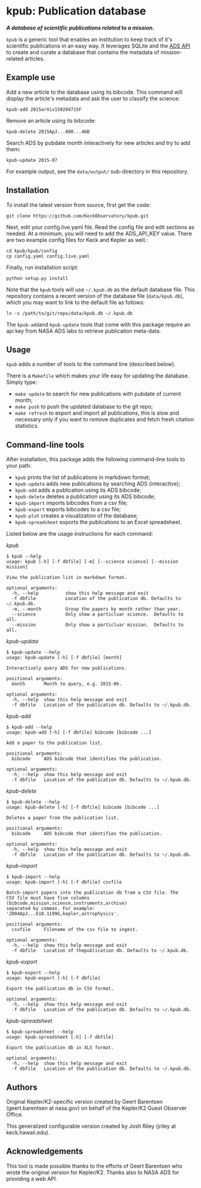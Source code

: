 # kpub: Publication database

***A database of scientific publications related to a mission.***

`kpub` is a generic tool that enables an institution to keep track of it's scientific publications in an easy way. It leverages SQLite and the [ADS API](https://github.com/adsabs/adsabs-dev-api) to create and curate a database that contains the metadata of mission-related articles.

## Example use

Add a new article to the database using its bibcode. This command will display the article's metadata and ask the user to classify the science:
```
kpub-add 2015arXiv150204715F
```

Remove an article using its bibcode:
```
kpub-delete 2015ApJ...800...46B
```

Search ADS by pubdate month interactively for new articles and try to add them:
```
kpub-update 2015-07
```

For example output, see the `data/output/` sub-directory in this repository.

## Installation

To install the latest version from source, first get the code:
```
git clone https://github.com/KeckObservatory/kpub.git
```

Next, edit your config.live.yaml file.  Read the config file and edit sections as needed.  At a minimum, you will need to add the ADS_API_KEY value.  There are two example config files for Keck and Kepler as well.:
```
cd kpub/kpub/config
cp config.yaml config.live.yaml
```

Finally, run installation script:
```
python setup.py install
```

Note that the `kpub` tools will use `~/.kpub.db` as the default database file. This repository contains a recent version of the database file (`data/kpub.db`), which you may want to link to the default file as follows:
```
ln -s /path/to/git/repo/data/kpub.db ~/.kpub.db
```

The `kpub-add`and `kpub-update` tools that come with this package require an api key from NASA ADS labs to retrieve publication meta-data.

## Usage

`kpub` adds a number of tools to the command line (described below).

There is a `Makefile` which makes your life easy for updating the database. 
Simply type:
* `make update` to search for new publications with pubdate of current month;
* `make push` to push the updated database to the git repo;
* `make refresh` to export and import all publications, this is slow and necessary only if you want to remove duplicates and fetch fresh citation statistics.

## Command-line tools

After installation, this package adds the following command-line tools to your path:
* `kpub` prints the list of publications in markdown format;
* `kpub-update` adds new publications by searching ADS (interactive);
* `kpub-add` adds a publication using its ADS bibcode;
* `kpub-delete` deletes a publication using its ADS bibcode;
* `kpub-import` imports bibcodes from a csv file;
* `kpub-export` exports bibcodes to a csv file;
* `kpub-plot` creates a visualization of the database;
* `kpub-spreadsheet` exports the publications to an Excel spreadsheet.

Listed below are the usage instructions for each command:

*kpub*
```
$ kpub --help
usage: kpub [-h] [-f dbfile] [-m] [--science science] [--mission mission]

View the publication list in markdown format.

optional arguments:
  -h, --help          show this help message and exit
  -f dbfile           Location of the publication db. Defaults to ~/.kpub.db.
  -m, --month         Group the papers by month rather than year.
  --science           Only show a particluar science.  Defaults to all.
  --mission           Only show a particluar mission.  Defaults to all.
```

*kpub-update*
```
$ kpub-update --help
usage: kpub-update [-h] [-f dbfile] [month]

Interactively query ADS for new publications.

positional arguments:
  month       Month to query, e.g. 2015-06.

optional arguments:
  -h, --help  show this help message and exit
  -f dbfile   Location of the publication db. Defaults to ~/.kpub.db.
```

*kpub-add*
```
$ kpub-add --help
usage: kpub-add [-h] [-f dbfile] bibcode [bibcode ...]

Add a paper to the publication list.

positional arguments:
  bibcode     ADS bibcode that identifies the publication.

optional arguments:
  -h, --help  show this help message and exit
  -f dbfile   Location of the publication db. Defaults to ~/.kpub.db.
```

*kpub-delete*
```
$ kpub-delete --help
usage: kpub-delete [-h] [-f dbfile] bibcode [bibcode ...]

Deletes a paper from the publication list.

positional arguments:
  bibcode     ADS bibcode that identifies the publication.

optional arguments:
  -h, --help  show this help message and exit
  -f dbfile   Location of the publication db. Defaults to ~/.kpub.db.
```

*kpub-import*
```
$ kpub-import --help 
usage: kpub-import [-h] [-f dbfile] csvfile

Batch-import papers into the publication db from a CSV file. The
CSV file must have five columns (bibcode,mission,science,instruments,archive) 
separated by commas. For example: '2004ApJ...610.1199G,kepler,astrophysics'.

positional arguments:
  csvfile     Filename of the csv file to ingest.

optional arguments:
  -h, --help  show this help message and exit
  -f dbfile   Location of thepublication db. Defaults to ~/.kpub.db.
```

*kpub-export*
```
$ kpub-export --help
usage: kpub-export [-h] [-f dbfile]

Export the publication db in CSV format.

optional arguments:
  -h, --help  show this help message and exit
  -f dbfile   Location of the publication db. Defaults to ~/.kpub.db.
```

*kpub-spreadsheet*
```
$ kpub-spreadsheet --help
usage: kpub-spreadsheet [-h] [-f dbfile]

Export the publication db in XLS format.

optional arguments:
  -h, --help  show this help message and exit
  -f dbfile   Location of the publication db. Defaults to ~/.kpub.db.
```

## Authors
Original Kepler/K2-specific version created by Geert Barentsen (geert.barentsen at nasa.gov)
on behalf of the Kepler/K2 Guest Observer Office.

This generalized configurable version created by Josh Riley (jriley at keck.hawaii.edu).


## Acknowledgements
This tool is made possible thanks to the efforts of Geert Barentsen who wrote the original version for Kepler/K2.  Thanks also to NASA ADS for providing a web API.

